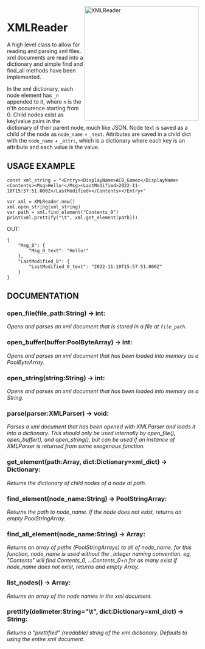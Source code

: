 
<img src="https://user-images.githubusercontent.com/63984796/201493635-d931c5fc-a7af-411f-9b78-767e5abfc030.png" alt="XMLReader" width="300" align="right"/>

# XMLReader 
A high level class to allow for reading and parsing xml files. xml documents are read into a dictionary and simple find and find_all methods have been implemented.

In the xml dictionary, each node element has `_n` appended to it, where `n` is the n'th occurence starting from 0. Child nodes exist as key/value pairs in the dictionary of their parent node, much like JSON.  Node text is saved as a child of the node as `node_name` + `_text`.  Attributes are saved in a child dict with the `node_name` + `_attrs`, which is a dictionary where each key is an attribute and each value is the value.

## USAGE EXAMPLE
```
const xml_string = "<Entry><DisplayName>ACB_Gamez</DisplayName><Contents><Msg>Hello!</Msg><LastModified>2022-11-10T15:57:51.000Z</LastModified></Contents></Entry>"

var xml = XMLReader.new()
xml.open_string(xml_string)
var path = xml.find_element("Contents_0")
print(xml.prettify("\t", xml.get_element(path)))
```

OUT:
```
{
	"Msg_0": {
		"Msg_0_text": "Hello!"
	},
	"LastModified_0": {
		"LastModified_0_text": "2022-11-10T15:57:51.000Z"
	}
}
```

## DOCUMENTATION
### open_file(file_path:String) -> int:  
*Opens and parses an xml document that is stored in a file at `file_path`.*

### open_buffer(buffer:PoolByteArray) -> int:  
*Opens and parses an xml document that has been loaded into memory as a PoolByteArray.*

### open_string(string:String) -> int:  
*Opens and parses an xml document that has been loaded into memory as a String.*

### parse(parser:XMLParser) -> void:  
*Parses a xml document that has been opened with XMLParser and loads it into a dictionary. This should only be used internally by open_file(), open_buffer(), and open_string(), but can be used if an instance of XMLParser is returned from some exogenous function.*

### get_element(path:Array, dict:Dictionary=xml_dict) -> Dictionary:  
*Returns the dictionary of child nodes of a node at path.*

### find_element(node_name:String) -> PoolStringArray:  
*Returns the path to node_name. If the node does not exist, returns an empty PoolStringArray.*

### find_all_element(node_name:String) -> Array:  
*Returns an array of paths (PoolStringArrays) to all of node_name. for this function, node_name is used without the _integer naming convention. eg, "Contents" will find Contents_0, ...Contents_0+n for as many exist If node_name does not exist, returns and empty Array.*

### list_nodes() -> Array:
*Returns an array of the node names in the xml document.*

### prettify(delimeter:String="\t", dict:Dictionary=xml_dict) -> String:  
*Returns a "prettified" (readable) string of the xml dictionary. Defaults to using the entire xml document.*


